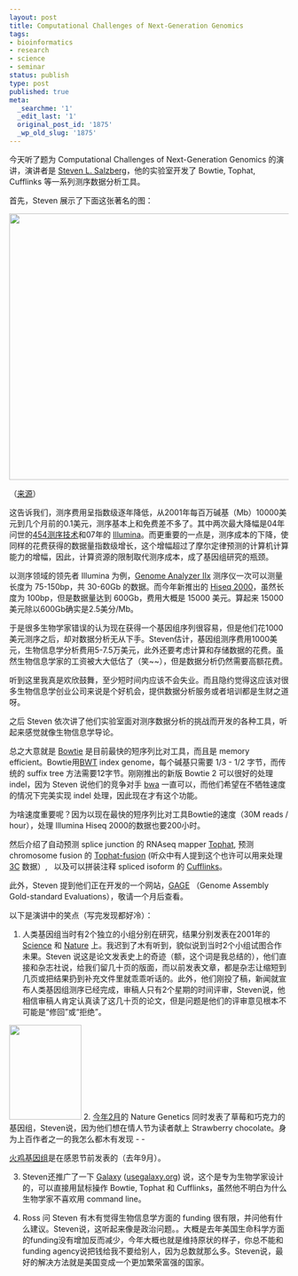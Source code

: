 ```yaml
---
layout: post
title: Computational Challenges of Next-Generation Genomics
tags:
- bioinformatics
- research
- science
- seminar
status: publish
type: post
published: true
meta:
  _searchme: '1'
  _edit_last: '1'
  original_post_id: '1875'
  _wp_old_slug: '1875'
---
```

今天听了题为 Computational Challenges of Next-Generation Genomics 的演讲，演讲者是 <a href="http://bioinformatics.igm.jhmi.edu/salzberg/">Steven L. Salzberg</a>，他的实验室开发了 Bowtie, Tophat, Cufflinks 等一系列测序数据分析工具。

首先，Steven 展示了下面这张著名的图：

<a href="http://azaleasays.com/wp-content/uploads/2011/10/cost_per_megabase.jpg"><img class="alignnone size-large wp-image-1876" title="cost_per_megabase" src="http://azaleasays.com/wp-content/uploads/2011/10/cost_per_megabase.jpg?w=1024&h=768" alt="" width="640" height="480" /></a>

（<a href="http://www.genome.gov/sequencingcosts/">来源</a>）

这告诉我们，测序费用呈指数级逐年降低，从2001年每百万碱基（Mb）10000美元到几个月前的0.1美元，测序基本上和免费差不多了。其中两次最大降幅是04年问世的<a href="http://en.wikipedia.org/wiki/454_Life_Sciences">454测序技术</a>和07年的 <a href="http://en.wikipedia.org/wiki/Illumina_(company)">Illumina</a>。而更重要的一点是，测序成本的下降，使同样的花费获得的数据量指数级增长，这个增幅超过了摩尔定律预测的计算机计算能力的增幅，因此，计算资源的限制取代测序成本，成了基因组研究的瓶颈。

以测序领域的领先者 Illumina 为例，<a href="http://www.illumina.com/systems/genome_analyzer_iix.ilmn">Genome Analyzer IIx</a> 测序仪一次可以测量长度为 75-150bp，共 30-60Gb 的数据。而今年新推出的 <a href="http://www.illumina.com/systems/hiseq_2000.ilmn">Hiseq 2000</a>，虽然长度为 100bp，但是数据量达到 600Gb，费用大概是 15000 美元。算起来 15000美元除以600Gb确实是2.5美分/Mb。

于是很多生物学家错误的认为现在获得一个基因组序列很容易，但是他们花1000美元测序之后，却对数据分析无从下手。Steven估计，基因组测序费用1000美元，生物信息学分析费用5-7.5万美元，此外还要考虑计算和存储数据的花费。虽然生物信息学家的工资被大大低估了（笑~~），但是数据分析仍然需要高额花费。

听到这里我真是欢欣鼓舞，至少短时间内应该不会失业。而且隐约觉得这应该对很多生物信息学创业公司来说是个好机会，提供数据分析服务或者培训都是生财之道呀。

之后 Steven 依次讲了他们实验室面对测序数据分析的挑战而开发的各种工具，听起来感觉就像生物信息学导论。

总之大意就是 <a href="http://bowtie-bio.sourceforge.net/">Bowtie</a> 是目前最快的短序列比对工具，而且是 memory efficient。Bowtie用<a href="http://en.wikipedia.org/wiki/Burrows%E2%80%93Wheeler_transform">BWT</a> index genome，每个碱基只需要 1/3 - 1/2 字节，而传统的 suffix tree 方法需要12字节。刚刚推出的新版 Bowtie 2 可以很好的处理 indel，因为 Steven 说他们的竞争对手 <a href="http://www.google.com/url?sa=t&amp;source=web&amp;cd=1&amp;ved=0CDsQFjAA&amp;url=http%3A%2F%2Fbio-bwa.sourceforge.net%2F&amp;ei=xDmeTqCgLem80AGU8cnFCQ&amp;usg=AFQjCNEkV0T52Idv0K_Kx4P9q3XSHxhbDw&amp;sig2=qfpvKy19YOEoiA05VZBV2g">bwa</a> 一直可以，而他们希望在不牺牲速度的情况下完美实现 indel 处理，因此现在才有这个功能。

为啥速度重要呢？因为以现在最快的短序列比对工具Bowtie的速度（30M reads / hour），处理 Illumina Hiseq 2000的数据也要200小时。

然后介绍了自动预测 splice junction 的 RNAseq mapper <a href="http://tophat.cbcb.umd.edu/">Tophat</a>, 预测 chromosome fusion 的 <a href="http://tophat-fusion.sourceforge.net/">Tophat-fusion</a> (听众中有人提到这个也许可以用来处理 <a href="http://en.wikipedia.org/wiki/Chromosome_conformation_capture">3C</a> 数据）,   以及可以拼装注释 spliced isoform 的 <a href="http://cufflinks.cbcb.umd.edu/">Cufflinks</a>。

此外，Steven 提到他们正在开发的一个网站，<a href="http://gage.cbcb.umd.edu/">GAGE</a> （Genome Assembly Gold-standard Evaluations），敬请一个月后查看。

以下是演讲中的笑点（写完发现都好冷）：

1. 人类基因组当时有2个独立的小组分别在研究，结果分别发表在2001年的 <a href="http://www.sciencemag.org/content/291/5507/1304.full">Science</a> 和 <a href="http://www.nature.com/nature/journal/v409/n6822/full/409860a0.html">Nature</a> 上。我迟到了木有听到，貌似说到当时2个小组试图合作未果。Steven 说这是论文发表史上的奇迹（额，这个词是我总结的），他们直接和杂志社说，给我们留几十页的版面，而以前发表文章，都是杂志让缩短到几页或把结果扔到补充文件里就乖乖听话的。此外，他们刚投了稿，新闻就宣布人类基因组测序已经完成，审稿人只有2个星期的时间评审，Steven说，他相信审稿人肯定认真读了这几十页的论文，但是问题是他们的评审意见根本不可能是“修回”或“拒绝”。

<img class="alignleft size-full wp-image-1877" title="cacao_nature_genetics" src="http://azaleasays.com/wp-content/uploads/2011/10/cacao_nature_genetics.gif" alt="" width="130" height="171" />
2. <a href="http://www.nature.com/ng/journal/v43/n2/index.html">今年2月</a>的 Nature Genetics 同时发表了草莓和巧克力的基因组，Steven说，因为他们想在情人节为读者献上 Strawberry chocolate。身为上百作者之一的我怎么都木有发现 - -

<a href="http://www.plosbiology.org/article/info%3Adoi%2F10.1371%2Fjournal.pbio.1000475">火鸡基因组</a>是在感恩节前发表的（去年9月）。

3. Steven还推广了一下 <a href="http://main.g2.bx.psu.edu/">Galaxy</a> (<a href="http://usegalaxy.org">usegalaxy.org</a>) 说，这个是专为生物学家设计的，可以直接用鼠标操作 Bowtie, Tophat 和 Cufflinks，虽然他不明白为什么生物学家不喜欢用 command line。

4. Ross 问 Steven 有木有觉得生物信息学方面的 funding 很有限，并问他有什么建议。Steven说，这听起来像是政治问题。。大概是去年美国生命科学方面的funding没有增加反而减少，今年大概也就是维持原状的样子，你总不能和funding agency说把钱给我不要给别人，因为总数就那么多。Steven说，最好的解决方法就是美国变成一个更加繁荣富强的国家。
